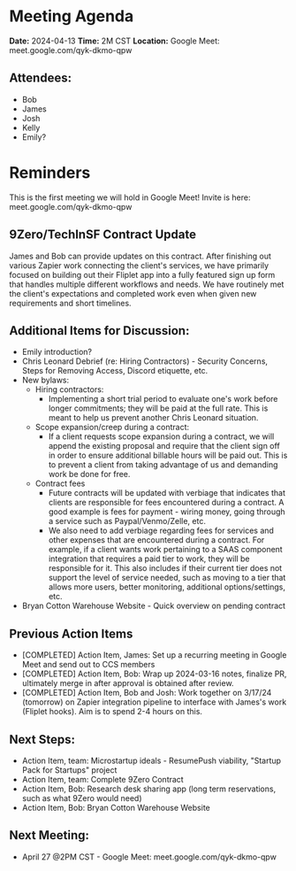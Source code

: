 # Meeting Agenda

**Date:**  2024-04-13
**Time:**   2M CST
**Location:**   Google Meet: meet.google.com/qyk-dkmo-qpw

## Attendees:   
- Bob
- James
- Josh
- Kelly
- Emily?

# Reminders

This is the first meeting we will hold in Google Meet!  Invite is here: meet.google.com/qyk-dkmo-qpw

## 9Zero/TechInSF Contract Update

James and Bob can provide updates on this contract.  After finishing out various Zapier work connecting the client's services, we have primarily focused on building out their Fliplet app into a fully featured sign up form that handles multiple different workflows and needs.  We have routinely met the client's expectations and completed work even when given new requirements and short timelines.

## Additional Items for Discussion:

- Emily introduction?
- Chris Leonard Debrief (re: Hiring Contractors) - Security Concerns, Steps for Removing Access, Discord etiquette, etc.
- New bylaws: 
  - Hiring contractors: 
    - Implementing a short trial period to evaluate one's work before longer commitments; they will be paid at the full rate. This is meant to help us prevent another Chris Leonard situation.
  - Scope expansion/creep during a contract:
    - If a client requests scope expansion during a contract, we will append the existing proposal and require that the client sign off in order to ensure additional billable hours will be paid out.  This is to prevent a client from taking advantage of us and demanding work be done for free.
  - Contract fees
    - Future contracts will be updated with verbiage that indicates that clients are responsible for fees encountered during a contract.  A good example is fees for payment - wiring money, going through a service such as Paypal/Venmo/Zelle, etc.  
    - We also need to add verbiage regarding fees for services and other expenses that are encountered during a contract.  For example, if a client wants work pertaining to a SAAS component integration that requires a paid tier to work, they will be responsible for it.  This also includes if their current tier does not support the level of service needed, such as moving to a tier that allows more users, better monitoring, additional options/settings, etc.
- Bryan Cotton Warehouse Website - Quick overview on pending contract

## Previous Action Items
- [COMPLETED] Action Item, James: Set up a recurring meeting in Google Meet and send out to CCS members
- [COMPLETED] Action Item, Bob: Wrap up 2024-03-16 notes, finalize PR, ultimately merge in after approval is obtained after review.
- [COMPLETED] Action Item, Bob and Josh: Work together on 3/17/24 (tomorrow) on Zapier integration pipeline to interface with James's work (Fliplet hooks).  Aim is to spend 2-4 hours on this.

## Next Steps:
- Action Item, team:  Microstartup ideals - ResumePush viability, "Startup Pack for Startups" project
- Action Item, team:  Complete 9Zero Contract 
- Action Item, Bob:   Research desk sharing app (long term reservations, such as what 9Zero would need)
- Action Item, Bob:   Bryan Cotton Warehouse Website

## Next Meeting:

- April 27 @2PM CST - Google Meet: meet.google.com/qyk-dkmo-qpw